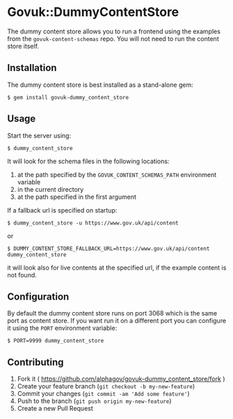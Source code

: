 # Govuk::DummyContentStore

The dummy content store allows you to run a frontend using the examples from
the `govuk-content-schemas` repo. You will not need to run the content store
itself.

## Installation

The dummy content store is best installed as a stand-alone gem:

    $ gem install govuk-dummy_content_store

## Usage

Start the server using:

    $ dummy_content_store

It will look for the schema files in the following locations:

  1. at the path specified by the `GOVUK_CONTENT_SCHEMAS_PATH` environment variable
  2. in the current directory
  3. at the path specified in the first argument

If a fallback url is specified on startup:

    $ dummy_content_store -u https://www.gov.uk/api/content

  or 

    $ DUMMY_CONTENT_STORE_FALLBACK_URL=https://www.gov.uk/api/content dummy_content_store

it will look also for live contents at the specified url, if the example content is not found.

## Configuration

By default the dummy content store runs on port 3068 which is the same port as
content store. If you want run it on a different port you can configure it
using the `PORT` environment variable:

    $ PORT=9999 dummy_content_store

## Contributing

1. Fork it ( https://github.com/alphagov/govuk-dummy_content_store/fork )
2. Create your feature branch (`git checkout -b my-new-feature`)
3. Commit your changes (`git commit -am 'Add some feature'`)
4. Push to the branch (`git push origin my-new-feature`)
5. Create a new Pull Request
